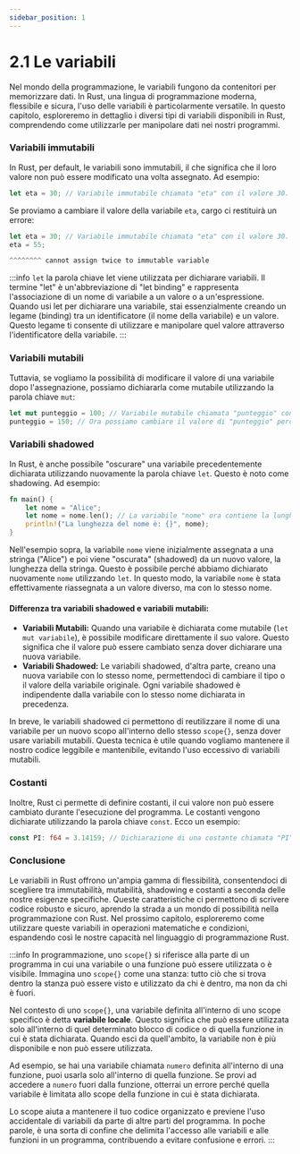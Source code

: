 ```yaml
---
sidebar_position: 1
---
```

# 2.1 Le variabili
Nel mondo della programmazione, le variabili fungono da contenitori per memorizzare dati. In Rust, una lingua di programmazione moderna, flessibile e sicura, l'uso delle variabili è particolarmente versatile. In questo capitolo, esploreremo in dettaglio i diversi tipi di variabili disponibili in Rust, comprendendo come utilizzarle per manipolare dati nei nostri programmi.

### Variabili immutabili
In Rust, per default, le variabili sono immutabili, il che significa che il loro valore non può essere modificato una volta assegnato. Ad esempio:

```rust
let eta = 30; // Variabile immutabile chiamata "eta" con il valore 30.
```

Se proviamo a cambiare il valore della variabile `eta`, cargo ci restituirà un errore:

```rust
let eta = 30; // Variabile immutabile chiamata "eta" con il valore 30.
eta = 55;
```
```rust
^^^^^^^^ cannot assign twice to immutable variable
```

:::info
`let` la parola chiave let viene utilizzata per dichiarare variabili. Il termine "let" è un'abbreviazione di "let binding" e rappresenta l'associazione di un nome di variabile a un valore o a un'espressione. Quando usi let per dichiarare una variabile, stai essenzialmente creando un legame (binding) tra un identificatore (il nome della variabile) e un valore. Questo legame ti consente di utilizzare e manipolare quel valore attraverso l'identificatore della variabile.
:::

### Variabili mutabili
Tuttavia, se vogliamo la possibilità di modificare il valore di una variabile dopo l'assegnazione, possiamo dichiararla come mutabile utilizzando la parola chiave `mut`:

```rust
let mut punteggio = 100; // Variabile mutabile chiamata "punteggio" con il valore 100.
punteggio = 150; // Ora possiamo cambiare il valore di "punteggio" perché è mutabile.
```

### Variabili shadowed
In Rust, è anche possibile "oscurare" una variabile precedentemente dichiarata utilizzando nuovamente la parola chiave `let`. Questo è noto come shadowing. Ad esempio:

```rust
fn main() {
    let nome = "Alice";
    let nome = nome.len(); // La variabile "nome" ora contiene la lunghezza della stringa originale.
    println!("La lunghezza del nome è: {}", nome);
}
```

Nell'esempio sopra, la variabile `nome` viene inizialmente assegnata a una stringa ("Alice") e poi viene "oscurata" (shadowed) da un nuovo valore, la lunghezza della stringa. Questo è possibile perché abbiamo dichiarato nuovamente `nome` utilizzando `let`. In questo modo, la variabile `nome` è stata effettivamente riassegnata a un valore diverso, ma con lo stesso nome.

#### Differenza tra variabili shadowed e variabili mutabili:
- **Variabili Mutabili:** Quando una variabile è dichiarata come mutabile (`let mut variabile`), è possibile modificare direttamente il suo valore. Questo significa che il valore può essere cambiato senza dover dichiarare una nuova variabile.
- **Variabili Shadowed:** Le variabili shadowed, d'altra parte, creano una nuova variabile con lo stesso nome, permettendoci di cambiare il tipo o il valore della variabile originale. Ogni variabile shadowed è indipendente dalla variabile con lo stesso nome dichiarata in precedenza.

In breve, le variabili shadowed ci permettono di reutilizzare il nome di una variabile per un nuovo scopo all'interno dello stesso `scope{}`, senza dover usare variabili mutabili. Questa tecnica è utile quando vogliamo mantenere il nostro codice leggibile e mantenibile, evitando l'uso eccessivo di variabili mutabili.

### Costanti
Inoltre, Rust ci permette di definire costanti, il cui valore non può essere cambiato durante l'esecuzione del programma. Le costanti vengono dichiarate utilizzando la parola chiave `const`. Ecco un esempio:

```rust
const PI: f64 = 3.14159; // Dichiarazione di una costante chiamata "PI" con valore 3.14159.
```

### Conclusione
Le variabili in Rust offrono un'ampia gamma di flessibilità, consentendoci di scegliere tra immutabilità, mutabilità, shadowing e costanti a seconda delle nostre esigenze specifiche. Queste caratteristiche ci permettono di scrivere codice robusto e sicuro, aprendo la strada a un mondo di possibilità nella programmazione con Rust. Nel prossimo capitolo, esploreremo come utilizzare queste variabili in operazioni matematiche e condizioni, espandendo così le nostre capacità nel linguaggio di programmazione Rust.

:::info
In programmazione, uno `scope{}` si riferisce alla parte di un programma in cui una variabile o una funzione può essere utilizzata o è visibile. Immagina uno `scope{}` come una stanza: tutto ciò che si trova dentro la stanza può essere visto e utilizzato da chi è dentro, ma non da chi è fuori.

Nel contesto di uno `scope{}`, una variabile definita all'interno di uno scope specifico è detta **variabile locale**. Questo significa che può essere utilizzata solo all'interno di quel determinato blocco di codice o di quella funzione in cui è stata dichiarata. Quando esci da quell'ambito, la variabile non è più disponibile e non può essere utilizzata.

Ad esempio, se hai una variabile chiamata `numero` definita all'interno di una funzione, puoi usarla solo all'interno di quella funzione. Se provi ad accedere a `numero` fuori dalla funzione, otterrai un errore perché quella variabile è limitata allo scope della funzione in cui è stata dichiarata.

Lo scope aiuta a mantenere il tuo codice organizzato e previene l'uso accidentale di variabili da parte di altre parti del programma. In poche parole, è una sorta di confine che delimita l'accesso alle variabili e alle funzioni in un programma, contribuendo a evitare confusione e errori.
:::
